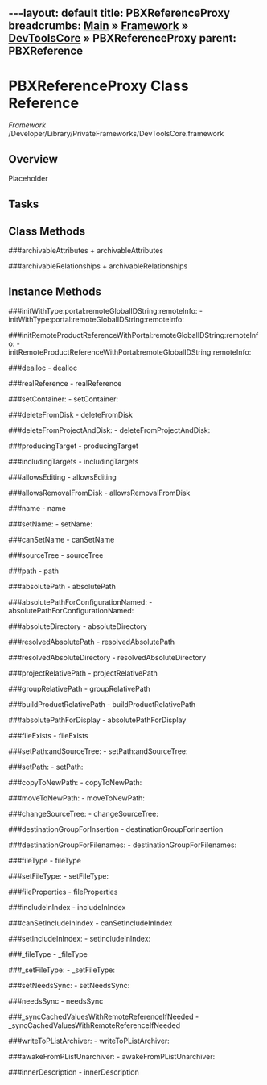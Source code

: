 ---layout: default
title: PBXReferenceProxy
breadcrumbs: <a href="/index.html">Main</a> &raquo; <a href="/Frameworks.html">Framework</a> &raquo; <a href="/Frameworks/DevToolsCore.html">DevToolsCore</a> &raquo; PBXReferenceProxy
parent: PBXReference 
---
# PBXReferenceProxy Class Reference

*Framework* /Developer/Library/PrivateFrameworks/DevToolsCore.framework

## Overview

Placeholder

## Tasks

## Class Methods

<a name="+archivableAttributes"></a>
###archivableAttributes
    + archivableAttributes

<a name="+archivableRelationships"></a>
###archivableRelationships
    + archivableRelationships

## Instance Methods

<a name="-initWithType:portal:remoteGlobalIDString:remoteInfo:"></a>
###initWithType:portal:remoteGlobalIDString:remoteInfo:
    - initWithType:portal:remoteGlobalIDString:remoteInfo:

<a name="-initRemoteProductReferenceWithPortal:remoteGlobalIDString:remoteInfo:"></a>
###initRemoteProductReferenceWithPortal:remoteGlobalIDString:remoteInfo:
    - initRemoteProductReferenceWithPortal:remoteGlobalIDString:remoteInfo:

<a name="-dealloc"></a>
###dealloc
    - dealloc

<a name="-realReference"></a>
###realReference
    - realReference

<a name="-setContainer:"></a>
###setContainer:
    - setContainer:

<a name="-deleteFromDisk"></a>
###deleteFromDisk
    - deleteFromDisk

<a name="-deleteFromProjectAndDisk:"></a>
###deleteFromProjectAndDisk:
    - deleteFromProjectAndDisk:

<a name="-producingTarget"></a>
###producingTarget
    - producingTarget

<a name="-includingTargets"></a>
###includingTargets
    - includingTargets

<a name="-allowsEditing"></a>
###allowsEditing
    - allowsEditing

<a name="-allowsRemovalFromDisk"></a>
###allowsRemovalFromDisk
    - allowsRemovalFromDisk

<a name="-name"></a>
###name
    - name

<a name="-setName:"></a>
###setName:
    - setName:

<a name="-canSetName"></a>
###canSetName
    - canSetName

<a name="-sourceTree"></a>
###sourceTree
    - sourceTree

<a name="-path"></a>
###path
    - path

<a name="-absolutePath"></a>
###absolutePath
    - absolutePath

<a name="-absolutePathForConfigurationNamed:"></a>
###absolutePathForConfigurationNamed:
    - absolutePathForConfigurationNamed:

<a name="-absoluteDirectory"></a>
###absoluteDirectory
    - absoluteDirectory

<a name="-resolvedAbsolutePath"></a>
###resolvedAbsolutePath
    - resolvedAbsolutePath

<a name="-resolvedAbsoluteDirectory"></a>
###resolvedAbsoluteDirectory
    - resolvedAbsoluteDirectory

<a name="-projectRelativePath"></a>
###projectRelativePath
    - projectRelativePath

<a name="-groupRelativePath"></a>
###groupRelativePath
    - groupRelativePath

<a name="-buildProductRelativePath"></a>
###buildProductRelativePath
    - buildProductRelativePath

<a name="-absolutePathForDisplay"></a>
###absolutePathForDisplay
    - absolutePathForDisplay

<a name="-fileExists"></a>
###fileExists
    - fileExists

<a name="-setPath:andSourceTree:"></a>
###setPath:andSourceTree:
    - setPath:andSourceTree:

<a name="-setPath:"></a>
###setPath:
    - setPath:

<a name="-copyToNewPath:"></a>
###copyToNewPath:
    - copyToNewPath:

<a name="-moveToNewPath:"></a>
###moveToNewPath:
    - moveToNewPath:

<a name="-changeSourceTree:"></a>
###changeSourceTree:
    - changeSourceTree:

<a name="-destinationGroupForInsertion"></a>
###destinationGroupForInsertion
    - destinationGroupForInsertion

<a name="-destinationGroupForFilenames:"></a>
###destinationGroupForFilenames:
    - destinationGroupForFilenames:

<a name="-fileType"></a>
###fileType
    - fileType

<a name="-setFileType:"></a>
###setFileType:
    - setFileType:

<a name="-fileProperties"></a>
###fileProperties
    - fileProperties

<a name="-includeInIndex"></a>
###includeInIndex
    - includeInIndex

<a name="-canSetIncludeInIndex"></a>
###canSetIncludeInIndex
    - canSetIncludeInIndex

<a name="-setIncludeInIndex:"></a>
###setIncludeInIndex:
    - setIncludeInIndex:

<a name="-_fileType"></a>
###_fileType
    - _fileType

<a name="-_setFileType:"></a>
###_setFileType:
    - _setFileType:

<a name="-setNeedsSync:"></a>
###setNeedsSync:
    - setNeedsSync:

<a name="-needsSync"></a>
###needsSync
    - needsSync

<a name="-_syncCachedValuesWithRemoteReferenceIfNeeded"></a>
###_syncCachedValuesWithRemoteReferenceIfNeeded
    - _syncCachedValuesWithRemoteReferenceIfNeeded

<a name="-writeToPListArchiver:"></a>
###writeToPListArchiver:
    - writeToPListArchiver:

<a name="-awakeFromPListUnarchiver:"></a>
###awakeFromPListUnarchiver:
    - awakeFromPListUnarchiver:

<a name="-innerDescription"></a>
###innerDescription
    - innerDescription

